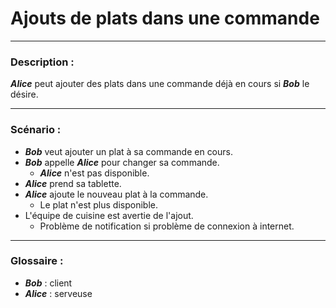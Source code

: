 # Ajouts de plats dans une commande

---

### Description :

***Alice*** peut ajouter des plats dans une commande déjà en cours si ***Bob*** le désire.

---

### Scénario :

- ***Bob*** veut ajouter un plat à sa commande en cours.
- ***Bob*** appelle ***Alice*** pour changer sa commande.
  - ***Alice*** n'est pas disponible.
- ***Alice*** prend sa tablette.
- ***Alice*** ajoute le nouveau plat à la commande.
  - Le plat n'est plus disponible.
- L'équipe de cuisine est avertie de l'ajout.
  - Problème de notification si problème de connexion à internet.

---

### Glossaire :

- ***Bob*** : client
- ***Alice*** : serveuse

